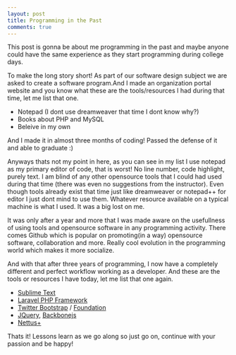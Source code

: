 ```yaml
---
layout: post
title: Programming in the Past
comments: true
---
```


This post is gonna be about me programming in the past and maybe anyone could have the same experience as they start programming during college days.

To make the long story short! As part of our software design subject we are asked to create a software program.And I made an organization portal website and you know what these are the tools/resources I had during that time, let me list that one.

* Notepad (I dont use dreamweaver that time I dont know why?)
* Books about PHP and MySQL
* Beleive in my own

And I made it in almost three months of coding! Passed the defense of it and able to graduate :)

Anyways thats not my point in here, as you can see in my list I use notepad as my primary editor of code, that is worst! No line number, code highlight, purely text. I am blind of any other opensource tools that I could had used during that time (there was even no suggestions from the instructor). Even though tools already exist that time just like dreamweaver or notepad++ for editor I just dont mind to use them. Whatever resource available on a typical machine is what I used. It was a big lost on me.

It was only after a year and more that I was made aware on the usefullness of using tools and opensource software in any programming activity. There comes Github which is popular on promoting(in a way) opensource software, collaboration and more. Really cool evolution in the programming world which makes it more socialize. 

And with that after three years of programming, I now have a completely different and perfect workflow working as a developer. And these are the tools or resources I have today, let me list that one again.

* [Sublime Text](http://www.sublimetext.com/)
* [Laravel PHP Framework](http://laravel.com/)
* [Twitter Bootstrap](http://twitter.github.com/bootstrap/index.html) / [Foundation](http://foundation.zurb.com/)
* [JQuery](http://jquery.com/), [Backbonejs](http://backbonejs.org/)
* [Nettus+](http://net.tutsplus.com/)

Thats it! Lessons learn as we go along so just go on, continue with your passion and be happy!
